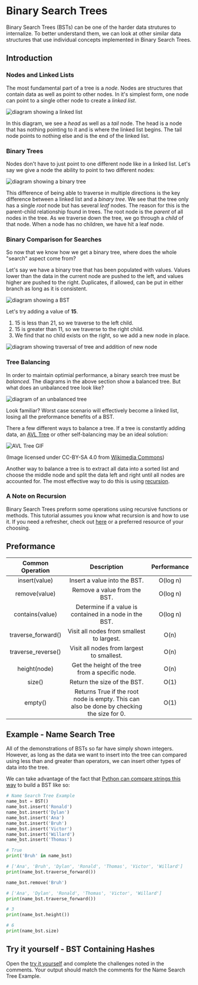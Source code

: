 # Binary Search Trees

Binary Search Trees (BSTs) can be one of the harder data strutures to internalize.
To better understand them, we can look at other similar data structures that use individual
concepts implemented in Binary Search Trees.

## Introduction

### Nodes and Linked Lists

The most fundamental part of a tree is a *node*. Nodes are structures that contain
data as well as point to other nodes. In it's simplest form, one node can point to a
single other node to create a *linked list*.

![diagram showing a linked list](pictures/nodes-linked-list.drawio.svg)

In this diagram, we see a *head* as well as a *tail* node. The head is a node that has nothing
pointing to it and is where the linked list begins. The tail node points to nothing else and is
the end of the linked list.

### Binary Trees

Nodes don't have to just point to one different node like in a linked list. Let's say we give
a node the ability to point to two different nodes:

![diagram showing a binary tree](pictures/binary-tree.drawio.svg)

This difference of being able to traverse in multiple directions is the key difference between
a linked list and a *binary tree*. We see that the tree only has a single *root* node but
has several *leaf* nodes. The reason for this is the parent-child relationship found in trees.
The root node is the *parent* of all nodes in the tree. As we traverse down the tree, we go
through a *child* of that node. When a node has no children, we have hit a leaf node.

### Binary Comparison for Searches

So now that we know how we get a binary tree, where does the whole "search" aspect come from?

Let's say we have a binary tree that has been populated with values. Values lower than the data
in the current node are pushed to the left, and values higher are pushed to the right.
Duplicates, if allowed, can be put in either branch as long as it is consistent.

![diagram showing a BST](pictures/bst-example.drawio.svg)

Let's try adding a value of **15**.

1. 15 is less than 21, so we traverse to the left child.
2. 15 is greater than 11, so we traverse to the right child.
3. We find that no child exists on the right, so we add a new node in place.

![diagram showing traversal of tree and addition of new node](pictures/bst-add-node-example.drawio.svg)

### Tree Balancing

In order to maintain optimial performance, a binary search tree must be *balanced*.
The diagrams in the above section show a balanced tree. But what does an unbalanced tree look like?

![diagram of an unbalanced tree](pictures/unbalanced-bst.drawio.svg)

Look familiar? Worst case scenario will effectively become a linked list, losing all the preformance
benefits of a BST.

There a few different ways to balance a tree. If a tree is constantly adding data, an
[AVL Tree](https://en.wikipedia.org/wiki/AVL_tree) or other self-balancing may be an ideal solution:

![AVL Tree GIF](https://upload.wikimedia.org/wikipedia/commons/f/fd/AVL_Tree_Example.gif)

(Image licensed under CC-BY-SA 4.0 from
[Wikimedia Commons](https://commons.wikimedia.org/wiki/File:AVL_Tree_Example.gif))

Another way to balance a tree is to extract all data into a sorted list and choose the middle node
and split the data left and right until all nodes are accounted for. The most effective way to do this
is using [recursion](#a-note-on-recursion).

### A Note on Recursion

Binary Search Trees preform some operations using recursive functions or methods.
This tutorial assumes you know what recursion is and how to use it.
If you need a refresher, check out [here](https://en.wikipedia.org/wiki/Recursion_(computer_science))
or a preferred resource of your choosing.

## Preformance

|  Common Operation  |                                        Description                                        | Performance |
|:------------------:|:-----------------------------------------------------------------------------------------:|:-----------:|
| insert(value)      | Insert a value into the BST.                                                              | O(log n)    |
| remove(value)      | Remove a value from the BST.                                                              | O(log n)    |
| contains(value)    | Determine if a value is contained in a node in the BST.                                   | O(log n)    |
| traverse_forward() | Visit all nodes from smallest to largest.                                                 | O(n)        |
| traverse_reverse() | Visit all nodes from largest to smallest.                                                 | O(n)        |
| height(node)       | Get the height of the tree from a specific node.                                          | O(n)        |
| size()             | Return the size of the BST.                                                               | O(1)        |
| empty()            | Returns True if the root node is empty. This can also be done by checking the size for 0. | O(1)        |

## Example - Name Search Tree

All of the demonstrations of BSTs so far have simply shown integers.
However, as long as the data we want to insert into the tree can compared using less than
and greater than operators, we can insert other types of data into the tree.

We can take advantage of the fact that
[Python can compare strings this way](https://docs.python.org/3/tutorial/datastructures.html#comparing-sequences-and-other-types)
to build a BST like so:

```python
# Name Search Tree Example
name_bst = BST()
name_bst.insert('Ronald')
name_bst.insert('Dylan')
name_bst.insert('Ana')
name_bst.insert('Bruh')
name_bst.insert('Victor')
name_bst.insert('Willard')
name_bst.insert('Thomas')

# True
print('Bruh' in name_bst)

# ['Ana', 'Bruh', 'Dylan', 'Ronald', 'Thomas', 'Victor', 'Willard']
print(name_bst.traverse_forward())

name_bst.remove('Bruh')

# ['Ana', 'Dylan', 'Ronald', 'Thomas', 'Victor', 'Willard']
print(name_bst.traverse_forward())

# 3
print(name_bst.height())

# 6
print(name_bst.size)
```

## Try it yourself - BST Containing Hashes

Open the [try it yourself](src/tryit_bst_with_hashes.py) and complete
the challenges noted in the comments. Your output should match the comments
for the Name Search Tree Example.
